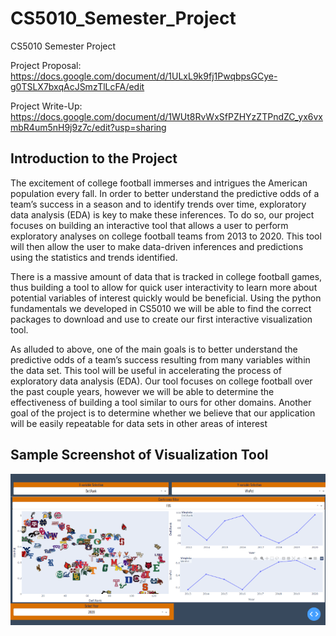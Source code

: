 # CS5010_Semester_Project
CS5010 Semester Project

Project Proposal: https://docs.google.com/document/d/1ULxL9k9fj1PwqbpsGCye-g0TSLX7bxqAcJSmzTlLcFA/edit

Project Write-Up: https://docs.google.com/document/d/1WUt8RvWxSfPZHYzZTPndZC_yx6vxmbR4um5nH9j9z7c/edit?usp=sharing

## Introduction to the Project

The excitement of college football immerses and intrigues the American population every fall. In order to better understand the predictive odds of a team’s success in a season and to identify trends over time, exploratory data analysis (EDA) is key to make these inferences. To do so, our project focuses on building an interactive tool that allows a user to perform exploratory analyses on college football teams from 2013 to 2020. This tool will then allow the user to make data-driven inferences and predictions using the statistics and trends identified. 

There is a massive amount of data that is tracked in college football games, thus building a tool to allow for quick user interactivity to learn more about potential variables of interest quickly would be beneficial. Using the python fundamentals we developed in CS5010 we will be able to find the correct packages to download and use to create our first interactive visualization tool.

As alluded to above, one of the main goals is to better understand the predictive odds of a team’s success resulting from many variables within the data set. This tool will be useful in accelerating the process of exploratory data analysis (EDA). Our tool focuses on college football over the past couple years, however we will be able to determine the effectiveness of building a tool similar to ours for other domains. Another goal of the project is to determine whether we believe that our application will be easily repeatable for data sets in other areas of interest

## Sample Screenshot of Visualization Tool
![Alt Text](https://github.com/tjmcintyre/CS5010_Semester_Project/blob/main/visual_app.PNG)
